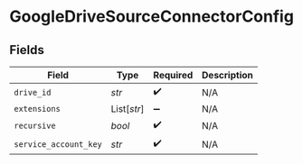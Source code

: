# GoogleDriveSourceConnectorConfig


## Fields

| Field                 | Type                  | Required              | Description           |
| --------------------- | --------------------- | --------------------- | --------------------- |
| `drive_id`            | *str*                 | :heavy_check_mark:    | N/A                   |
| `extensions`          | List[*str*]           | :heavy_minus_sign:    | N/A                   |
| `recursive`           | *bool*                | :heavy_check_mark:    | N/A                   |
| `service_account_key` | *str*                 | :heavy_check_mark:    | N/A                   |